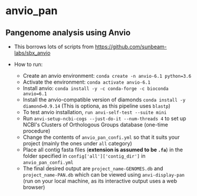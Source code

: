 # anvio_pan
## Pangenome analysis using Anvio

- This borrows lots of scripts from https://github.com/sunbeam-labs/sbx_anvio

- How to run:
  - Create an anvio environment: `conda create -n anvio-6.1 python=3.6`
  - Activate the environment: `conda activate anvio-6.1`
  - Install anvio: `conda install -y -c conda-forge -c bioconda anvio=6.1`
  - Install the anvio-compatible version of diamonds `conda install -y diamond=0.9.14` (This is optiona, as this pipeline uses `blastp`)
  - To test anvio installation, `run anvi-self-test --suite mini`
  - Run `anvi-setup-ncbi-cogs --just-do-it --num-threads 4` to set up NCBI's Clusters of Orthologous Groups database (one-time procedure)
  - Change the contents of `anvio_pan_confi.yml` so that it suits your project (mainly the ones under `all` category)
  - Place all contig fasta files (**extension is assumed to be `.fa`**) in the folder specified in `config['all']['contig_dir']` in `anvio_pan_confi.yml`
  - The final desired output are `project_name-GENOMES.db` and `project_name-PAN.db` which can be viewed using `anvi-display-pan` (run on your local machine, as its interactive output uses a web browser)
